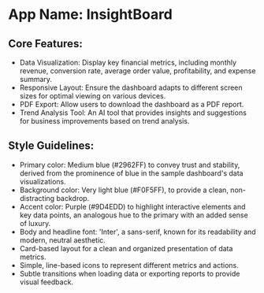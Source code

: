 # **App Name**: InsightBoard

## Core Features:

- Data Visualization: Display key financial metrics, including monthly revenue, conversion rate, average order value, profitability, and expense summary.
- Responsive Layout: Ensure the dashboard adapts to different screen sizes for optimal viewing on various devices.
- PDF Export: Allow users to download the dashboard as a PDF report.
- Trend Analysis Tool: An AI tool that provides insights and suggestions for business improvements based on trend analysis.

## Style Guidelines:

- Primary color: Medium blue (#2962FF) to convey trust and stability, derived from the prominence of blue in the sample dashboard's data visualizations.
- Background color: Very light blue (#F0F5FF), to provide a clean, non-distracting backdrop.
- Accent color: Purple (#9D4EDD) to highlight interactive elements and key data points, an analogous hue to the primary with an added sense of luxury.
- Body and headline font: 'Inter', a sans-serif, known for its readability and modern, neutral aesthetic.
- Card-based layout for a clean and organized presentation of data metrics.
- Simple, line-based icons to represent different metrics and actions.
- Subtle transitions when loading data or exporting reports to provide visual feedback.